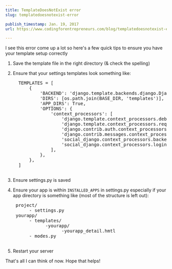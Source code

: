 ```yaml
---
title: TemplateDoesNotExist error
slug: templatedoesnotexist-error

publish_timestamp: Jan. 19, 2017
url: https://www.codingforentrepreneurs.com/blog/templatedoesnotexist-error/

---
```


I see this error come up a lot so here's a few quick tips to ensure you have your template setup correctly

1.  Save the template file in the right directory (& check the spelling)
2. Ensure that your settings templates look something like:
     
     <pre>
     TEMPLATES = [
         {
             'BACKEND': 'django.template.backends.django.DjangoTemplates',
             'DIRS': [os.path.join(BASE_DIR, 'templates')],
             'APP_DIRS': True,
             'OPTIONS': {
                 'context_processors': [
                     'django.template.context_processors.debug',
                     'django.template.context_processors.request',
                     'django.contrib.auth.context_processors.auth',
                     'django.contrib.messages.context_processors.messages',
                     'social_django.context_processors.backends',
                     'social_django.context_processors.login_redirect',
                 ],
             },
         },
     ]
     </pre>

3. Ensure settings.py is saved


4. Ensure your app is within `INSTALLED_APPS`  in settings.py especially if your app directory is something like (most of the structure is left out):
    <pre>
    project/
         - settings.py
    yourapp/
         - templates/
               -yourapp/
                     -yourapp_detail.hmtl
         - modes.py
    </pre>
5. Restart your server

That's all I can think of now. Hope that helps!